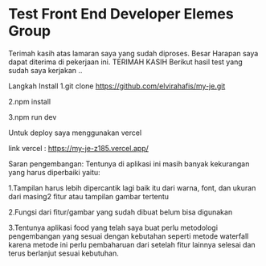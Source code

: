 # Test Front End Developer Elemes Group

Terimah kasih atas lamaran saya yang sudah diproses. Besar Harapan saya dapat diterima di pekerjaan ini. TERIMAH KASIH
Berikut hasil test yang sudah saya kerjakan ..

Langkah Install
1.git clone https://github.com/elvirahafis/my-je.git

2.npm install

3.npm run dev

Untuk deploy saya menggunakan vercel

link vercel : https://my-je-z185.vercel.app/

Saran pengembangan:
Tentunya di aplikasi ini masih banyak kekurangan yang harus diperbaiki yaitu:

1.Tampilan harus lebih dipercantik lagi baik itu dari warna, font, dan ukuran dari masing2 fitur atau tampilan gambar tertentu

2.Fungsi dari fitur/gambar yang sudah dibuat belum bisa digunakan

3.Tentunya aplikasi food yang telah saya buat perlu metodologi pengembangan yang sesuai dengan kebutahan seperti metode waterfall
karena metode ini perlu pembaharuan dari setelah fitur lainnya selesai dan terus berlanjut sesuai kebutuhan.
